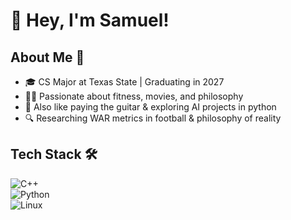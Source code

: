 # 👋 Hey, I'm Samuel!


## About Me 🚀
- 🎓 CS Major at Texas State | Graduating in 2027  
- 🏋️‍♂️ Passionate about fitness, movies, and philosophy  
- 🎸 Also like paying the guitar & exploring AI projects in python 
- 🔍 Researching WAR metrics in football & philosophy of reality  

## Tech Stack 🛠️  
![C++](https://img.shields.io/badge/-C++-blue?style=flat&logo=c%2B%2B)  
![Python](https://img.shields.io/badge/-Python-yellow?style=flat&logo=python)  
![Linux](https://img.shields.io/badge/-Linux-black?style=flat&logo=linux)  


 



